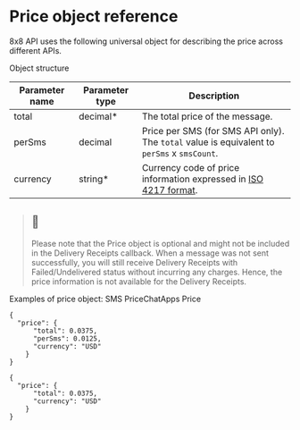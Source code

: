 # Price object reference

8x8 API uses the following universal object for describing the price across different APIs.

Object structure

| Parameter name | Parameter type | Description                                                                                                |
| --- | --- |------------------------------------------------------------------------------------------------------------|
| total | decimal\* | The total price of the message.                                                                            |
| perSms | decimal | Price per SMS (for SMS API only).<br>The `total` value is equivalent to `perSms` x `smsCount`.             |
| currency | string\* | Currency code of price information expressed in [ISO 4217 format](https://en.wikipedia.org/wiki/ISO_4217). |

> 🚧
> -
>
> Please note that the Price object is optional and might not be included in the Delivery Receipts callback. When a message was not sent successfully, you will still receive Delivery Receipts with Failed/Undelivered status without incurring any charges. Hence, the price information is not available for the Delivery Receipts.
>
>

Examples of price object:
SMS PriceChatApps Price

```
{
  "price": {
      "total": 0.0375,
      "perSms": 0.0125,
      "currency": "USD"
    }
}

```

```
{
  "price": {
      "total": 0.0375,
      "currency": "USD"
    }
}

```

